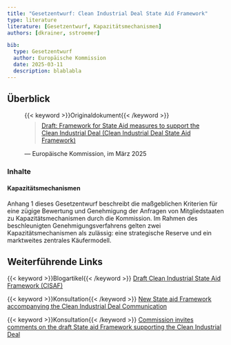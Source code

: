 ```yaml
---
title: "Gesetzentwurf: Clean Industrial Deal State Aid Framework"
type: literature
literature: [Gesetzentwurf, Kapazitätsmechanismen]
authors: [dkrainer, sstroemer]

bib:
  type: Gesetzentwurf
  author: Europäische Kommission
  date: 2025-03-11
  description: blablabla
---
```



## Überblick

<figure>
    {{< keyword >}}Originaldokument{{< /keyword >}}
    <blockquote style="margin-top: 0.5em;">
        <a href="https://competition-policy.ec.europa.eu/document/download/45b532ce-53fb-4907-975c-79edaa31a166_en?filename=2025_CISAF_draft_EC_communication.pdf" target="_blank">
            Draft: Framework for State Aid measures to support the Clean Industrial Deal (Clean Industrial Deal State Aid Framework)
        </a>
    </blockquote>
    <figcaption>— Europäische Kommission, im März 2025</figcaption>
</figure>

### Inhalte

#### Kapazitätsmechanismen

Anhang 1 dieses Gesetzentwurf beschreibt die maßgeblichen Kriterien für eine zügige Bewertung und Genehmigung der Anfragen von Mitgliedstaaten zu Kapazitätsmechanismen durch die Kommission. Im Rahmen des beschleunigten Genehmigungsverfahrens gelten zwei Kapazitätsmechanismen als zulässig: eine strategische Reserve und ein marktweites zentrales Käufermodell.

## Weiterführende Links

{{< keyword >}}Blogartikel{{< /keyword >}} [Draft Clean Industrial State Aid Framework (CISAF)](https://competition-policy.ec.europa.eu/about/contribution-clean-just-and-competitive-transition/draft-clean-industrial-state-aid-framework-cisaf_en)

{{< keyword >}}Konsultation{{< /keyword >}} [New State aid Framework accompanying the Clean Industrial Deal Communication](https://competition-policy.ec.europa.eu/public-consultations/2025-cisaf_en)

{{< keyword >}}Konsultation{{< /keyword >}} [Commission invites comments on the draft State aid Framework supporting the Clean Industrial Deal](https://ec.europa.eu/commission/presscorner/detail/en/ip_25_652)

